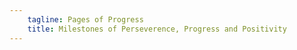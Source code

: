 ```yaml
---
    tagline: Pages of Progress
    title: Milestones of Perseverence, Progress and Positivity
---
```

